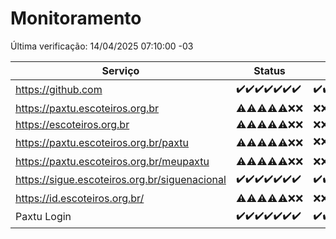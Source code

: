 # Monitoramento

Última verificação: 14/04/2025 07:10:00 -03

|Serviço|Status|Últimas 24h|
|---|---|---|
|https://github.com|<span title="2025-04-07: OK=23">✔️</span><span title="2025-04-08: OK=23">✔️</span><span title="2025-04-09: OK=23">✔️</span><span title="2025-04-10: OK=23">✔️</span><span title="2025-04-11: OK=23">✔️</span><span title="2025-04-12: OK=23">✔️</span><span title="2025-04-13: OK=8">✔️</span>|<span title="13/04/2025 08:06:00 -03 : 200">✔️</span><span title="13/04/2025 09:15:00 -03 : 200">✔️</span><span title="13/04/2025 10:17:00 -03 : 200">✔️</span><span title="13/04/2025 11:07:00 -03 : 200">✔️</span><span title="13/04/2025 12:07:00 -03 : 200">✔️</span><span title="13/04/2025 13:09:00 -03 : 200">✔️</span><span title="13/04/2025 14:06:00 -03 : 200">✔️</span><span title="13/04/2025 15:11:00 -03 : 200">✔️</span><span title="13/04/2025 16:06:00 -03 : 200">✔️</span><span title="13/04/2025 17:09:00 -03 : 200">✔️</span><span title="13/04/2025 18:08:00 -03 : 200">✔️</span><span title="13/04/2025 19:08:00 -03 : 200">✔️</span><span title="13/04/2025 20:09:00 -03 : 200">✔️</span><span title="13/04/2025 21:47:00 -03 : 200">✔️</span><span title="13/04/2025 23:24:00 -03 : 200">✔️</span><span title="14/04/2025 00:31:00 -03 : 200">✔️</span><span title="14/04/2025 01:11:00 -03 : 200">✔️</span><span title="14/04/2025 02:10:00 -03 : 200">✔️</span><span title="14/04/2025 03:14:00 -03 : 200">✔️</span><span title="14/04/2025 04:10:00 -03 : 200">✔️</span><span title="14/04/2025 05:13:00 -03 : 200">✔️</span><span title="14/04/2025 06:11:00 -03 : 200">✔️</span><span title="14/04/2025 07:10:00 -03 : 200">✔️</span>|
|https://paxtu.escoteiros.org.br|<span title="2025-04-07: OK=13, Falhas=10">⚠️</span><span title="2025-04-08: OK=13, Falhas=10">⚠️</span><span title="2025-04-09: OK=15, Falhas=8">⚠️</span><span title="2025-04-10: OK=19, Falhas=4">⚠️</span><span title="2025-04-11: OK=17, Falhas=6">⚠️</span><span title="2025-04-12: Falhas=23">❌</span><span title="2025-04-13: Falhas=8">❌</span>|<span title="13/04/2025 08:06:00 -03 : 403">❌</span><span title="13/04/2025 09:15:00 -03 : 403">❌</span><span title="13/04/2025 10:17:00 -03 : 403">❌</span><span title="13/04/2025 11:07:00 -03 : 403">❌</span><span title="13/04/2025 12:07:00 -03 : 403">❌</span><span title="13/04/2025 13:09:00 -03 : 403">❌</span><span title="13/04/2025 14:06:00 -03 : 403">❌</span><span title="13/04/2025 15:11:00 -03 : 403">❌</span><span title="13/04/2025 16:06:00 -03 : 403">❌</span><span title="13/04/2025 17:09:00 -03 : 403">❌</span><span title="13/04/2025 18:08:00 -03 : 403">❌</span><span title="13/04/2025 19:08:00 -03 : 403">❌</span><span title="13/04/2025 20:09:00 -03 : 403">❌</span><span title="13/04/2025 21:47:00 -03 : 403">❌</span><span title="13/04/2025 23:24:00 -03 : 403">❌</span><span title="14/04/2025 00:31:00 -03 : 403">❌</span><span title="14/04/2025 01:11:00 -03 : 403">❌</span><span title="14/04/2025 02:10:00 -03 : 403">❌</span><span title="14/04/2025 03:14:00 -03 : 403">❌</span><span title="14/04/2025 04:10:00 -03 : 403">❌</span><span title="14/04/2025 05:13:00 -03 : 403">❌</span><span title="14/04/2025 06:11:00 -03 : 403">❌</span><span title="14/04/2025 07:10:00 -03 : 403">❌</span>|
|https://escoteiros.org.br|<span title="2025-04-07: OK=1, Falhas=22">⚠️</span><span title="2025-04-08: OK=4, Falhas=19">⚠️</span><span title="2025-04-09: OK=6, Falhas=17">⚠️</span><span title="2025-04-10: OK=15, Falhas=8">⚠️</span><span title="2025-04-11: OK=17, Falhas=6">⚠️</span><span title="2025-04-12: Falhas=23">❌</span><span title="2025-04-13: Falhas=8">❌</span>|<span title="13/04/2025 08:06:00 -03 : 403">❌</span><span title="13/04/2025 09:15:00 -03 : 403">❌</span><span title="13/04/2025 10:17:00 -03 : 403">❌</span><span title="13/04/2025 11:07:00 -03 : 403">❌</span><span title="13/04/2025 12:07:00 -03 : 403">❌</span><span title="13/04/2025 13:09:00 -03 : 403">❌</span><span title="13/04/2025 14:06:00 -03 : 403">❌</span><span title="13/04/2025 15:11:00 -03 : 403">❌</span><span title="13/04/2025 16:06:00 -03 : 403">❌</span><span title="13/04/2025 17:09:00 -03 : 403">❌</span><span title="13/04/2025 18:08:00 -03 : 403">❌</span><span title="13/04/2025 19:08:00 -03 : 403">❌</span><span title="13/04/2025 20:09:00 -03 : 403">❌</span><span title="13/04/2025 21:47:00 -03 : 403">❌</span><span title="13/04/2025 23:24:00 -03 : 403">❌</span><span title="14/04/2025 00:31:00 -03 : 403">❌</span><span title="14/04/2025 01:11:00 -03 : 403">❌</span><span title="14/04/2025 02:10:00 -03 : 403">❌</span><span title="14/04/2025 03:14:00 -03 : 403">❌</span><span title="14/04/2025 04:10:00 -03 : 403">❌</span><span title="14/04/2025 05:13:00 -03 : 403">❌</span><span title="14/04/2025 06:11:00 -03 : 403">❌</span><span title="14/04/2025 07:10:00 -03 : 403">❌</span>|
|https://paxtu.escoteiros.org.br/paxtu|<span title="2025-04-07: OK=7, Falhas=16">⚠️</span><span title="2025-04-08: OK=6, Falhas=17">⚠️</span><span title="2025-04-09: OK=6, Falhas=17">⚠️</span><span title="2025-04-10: OK=18, Falhas=5">⚠️</span><span title="2025-04-11: OK=18, Falhas=5">⚠️</span><span title="2025-04-12: Falhas=23">❌</span><span title="2025-04-13: Falhas=8">❌</span>|<span title="13/04/2025 08:06:00 -03 : 403">❌</span><span title="13/04/2025 09:15:00 -03 : 403">❌</span><span title="13/04/2025 10:17:00 -03 : 403">❌</span><span title="13/04/2025 11:07:00 -03 : 403">❌</span><span title="13/04/2025 12:08:00 -03 : 403">❌</span><span title="13/04/2025 13:09:00 -03 : 403">❌</span><span title="13/04/2025 14:06:00 -03 : 403">❌</span><span title="13/04/2025 15:11:00 -03 : 403">❌</span><span title="13/04/2025 16:06:00 -03 : 403">❌</span><span title="13/04/2025 17:09:00 -03 : 403">❌</span><span title="13/04/2025 18:08:00 -03 : 403">❌</span><span title="13/04/2025 19:08:00 -03 : 403">❌</span><span title="13/04/2025 20:09:00 -03 : 403">❌</span><span title="13/04/2025 21:47:00 -03 : 403">❌</span><span title="13/04/2025 23:24:00 -03 : 403">❌</span><span title="14/04/2025 00:31:00 -03 : 200">✔️</span><span title="14/04/2025 01:11:00 -03 : 403">❌</span><span title="14/04/2025 02:10:00 -03 : 403">❌</span><span title="14/04/2025 03:14:00 -03 : 403">❌</span><span title="14/04/2025 04:10:00 -03 : 403">❌</span><span title="14/04/2025 05:13:00 -03 : 403">❌</span><span title="14/04/2025 06:11:00 -03 : 403">❌</span><span title="14/04/2025 07:10:00 -03 : 403">❌</span>|
|https://paxtu.escoteiros.org.br/meupaxtu|<span title="2025-04-07: OK=11, Falhas=12">⚠️</span><span title="2025-04-08: OK=9, Falhas=14">⚠️</span><span title="2025-04-09: OK=7, Falhas=16">⚠️</span><span title="2025-04-10: OK=15, Falhas=8">⚠️</span><span title="2025-04-11: OK=17, Falhas=6">⚠️</span><span title="2025-04-12: Falhas=23">❌</span><span title="2025-04-13: Falhas=8">❌</span>|<span title="13/04/2025 08:06:00 -03 : 403">❌</span><span title="13/04/2025 09:15:00 -03 : 403">❌</span><span title="13/04/2025 10:17:00 -03 : 403">❌</span><span title="13/04/2025 11:07:00 -03 : 403">❌</span><span title="13/04/2025 12:08:00 -03 : 403">❌</span><span title="13/04/2025 13:09:00 -03 : 403">❌</span><span title="13/04/2025 14:06:00 -03 : 403">❌</span><span title="13/04/2025 15:11:00 -03 : 403">❌</span><span title="13/04/2025 16:06:00 -03 : 403">❌</span><span title="13/04/2025 17:09:00 -03 : 403">❌</span><span title="13/04/2025 18:08:00 -03 : 403">❌</span><span title="13/04/2025 19:08:00 -03 : 403">❌</span><span title="13/04/2025 20:09:00 -03 : 403">❌</span><span title="13/04/2025 21:47:00 -03 : 403">❌</span><span title="13/04/2025 23:24:00 -03 : 403">❌</span><span title="14/04/2025 00:31:00 -03 : 403">❌</span><span title="14/04/2025 01:11:00 -03 : 403">❌</span><span title="14/04/2025 02:10:00 -03 : 403">❌</span><span title="14/04/2025 03:14:00 -03 : 403">❌</span><span title="14/04/2025 04:10:00 -03 : 403">❌</span><span title="14/04/2025 05:13:00 -03 : 403">❌</span><span title="14/04/2025 06:11:00 -03 : 403">❌</span><span title="14/04/2025 07:10:00 -03 : 403">❌</span>|
|https://sigue.escoteiros.org.br/siguenacional|<span title="2025-04-07: OK=23">✔️</span><span title="2025-04-08: OK=23">✔️</span><span title="2025-04-09: OK=23">✔️</span><span title="2025-04-10: OK=23">✔️</span><span title="2025-04-11: OK=23">✔️</span><span title="2025-04-12: OK=23">✔️</span><span title="2025-04-13: OK=8">✔️</span>|<span title="13/04/2025 08:06:00 -03 : 200">✔️</span><span title="13/04/2025 09:15:00 -03 : 200">✔️</span><span title="13/04/2025 10:17:00 -03 : 200">✔️</span><span title="13/04/2025 11:07:00 -03 : 200">✔️</span><span title="13/04/2025 12:08:00 -03 : 200">✔️</span><span title="13/04/2025 13:09:00 -03 : 200">✔️</span><span title="13/04/2025 14:06:00 -03 : 200">✔️</span><span title="13/04/2025 15:11:00 -03 : 200">✔️</span><span title="13/04/2025 16:06:00 -03 : 200">✔️</span><span title="13/04/2025 17:09:00 -03 : 200">✔️</span><span title="13/04/2025 18:08:00 -03 : 200">✔️</span><span title="13/04/2025 19:08:00 -03 : 200">✔️</span><span title="13/04/2025 20:09:00 -03 : 0">❌</span><span title="13/04/2025 21:47:00 -03 : 200">✔️</span><span title="13/04/2025 23:24:00 -03 : 200">✔️</span><span title="14/04/2025 00:31:00 -03 : 200">✔️</span><span title="14/04/2025 01:11:00 -03 : 200">✔️</span><span title="14/04/2025 02:10:00 -03 : 200">✔️</span><span title="14/04/2025 03:14:00 -03 : 200">✔️</span><span title="14/04/2025 04:10:00 -03 : 200">✔️</span><span title="14/04/2025 05:13:00 -03 : 200">✔️</span><span title="14/04/2025 06:11:00 -03 : 200">✔️</span><span title="14/04/2025 07:10:00 -03 : 200">✔️</span>|
|https://id.escoteiros.org.br/|<span title="2025-04-07: OK=12, Falhas=11">⚠️</span><span title="2025-04-08: OK=15, Falhas=8">⚠️</span><span title="2025-04-09: OK=11, Falhas=12">⚠️</span><span title="2025-04-10: OK=18, Falhas=5">⚠️</span><span title="2025-04-11: OK=18, Falhas=5">⚠️</span><span title="2025-04-12: Falhas=23">❌</span><span title="2025-04-13: Falhas=8">❌</span>|<span title="13/04/2025 08:06:00 -03 : 403">❌</span><span title="13/04/2025 09:15:00 -03 : 403">❌</span><span title="13/04/2025 10:17:00 -03 : 403">❌</span><span title="13/04/2025 11:07:00 -03 : 403">❌</span><span title="13/04/2025 12:08:00 -03 : 403">❌</span><span title="13/04/2025 13:09:00 -03 : 403">❌</span><span title="13/04/2025 14:06:00 -03 : 403">❌</span><span title="13/04/2025 15:11:00 -03 : 403">❌</span><span title="13/04/2025 16:06:00 -03 : 403">❌</span><span title="13/04/2025 17:09:00 -03 : 403">❌</span><span title="13/04/2025 18:08:00 -03 : 403">❌</span><span title="13/04/2025 19:08:00 -03 : 403">❌</span><span title="13/04/2025 20:09:00 -03 : 403">❌</span><span title="13/04/2025 21:47:00 -03 : 403">❌</span><span title="13/04/2025 23:24:00 -03 : 403">❌</span><span title="14/04/2025 00:31:00 -03 : 403">❌</span><span title="14/04/2025 01:11:00 -03 : 403">❌</span><span title="14/04/2025 02:10:00 -03 : 403">❌</span><span title="14/04/2025 03:14:00 -03 : 403">❌</span><span title="14/04/2025 04:10:00 -03 : 403">❌</span><span title="14/04/2025 05:13:00 -03 : 403">❌</span><span title="14/04/2025 06:11:00 -03 : 403">❌</span><span title="14/04/2025 07:10:00 -03 : 403">❌</span>|
|Paxtu Login|<span title="2025-04-07: OK=23">✔️</span><span title="2025-04-08: OK=23">✔️</span><span title="2025-04-09: OK=23">✔️</span><span title="2025-04-10: OK=23">✔️</span><span title="2025-04-11: OK=23">✔️</span><span title="2025-04-12: OK=23">✔️</span><span title="2025-04-13: OK=8">✔️</span>|<span title="13/04/2025 08:06:00 -03 : 200">✔️</span><span title="13/04/2025 09:15:00 -03 : 200">✔️</span><span title="13/04/2025 10:17:00 -03 : 200">✔️</span><span title="13/04/2025 11:07:00 -03 : 200">✔️</span><span title="13/04/2025 12:08:00 -03 : 200">✔️</span><span title="13/04/2025 13:09:00 -03 : 200">✔️</span><span title="13/04/2025 14:06:00 -03 : 200">✔️</span><span title="13/04/2025 15:11:00 -03 : 200">✔️</span><span title="13/04/2025 16:06:00 -03 : 200">✔️</span><span title="13/04/2025 17:09:00 -03 : 200">✔️</span><span title="13/04/2025 18:08:00 -03 : 200">✔️</span><span title="13/04/2025 19:08:00 -03 : 200">✔️</span><span title="13/04/2025 20:09:00 -03 : 200">✔️</span><span title="13/04/2025 21:47:00 -03 : 200">✔️</span><span title="13/04/2025 23:24:00 -03 : 200">✔️</span><span title="14/04/2025 00:31:00 -03 : 200">✔️</span><span title="14/04/2025 01:11:00 -03 : 200">✔️</span><span title="14/04/2025 02:10:00 -03 : 200">✔️</span><span title="14/04/2025 03:14:00 -03 : 200">✔️</span><span title="14/04/2025 04:10:00 -03 : 200">✔️</span><span title="14/04/2025 05:13:00 -03 : 200">✔️</span><span title="14/04/2025 06:11:00 -03 : 200">✔️</span><span title="14/04/2025 07:10:00 -03 : 200">✔️</span>|
